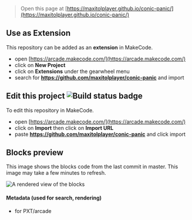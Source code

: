  


> Open this page at [https://maxitolplayer.github.io/conic-panic/](https://maxitolplayer.github.io/conic-panic/)

## Use as Extension

This repository can be added as an **extension** in MakeCode.

* open [https://arcade.makecode.com/](https://arcade.makecode.com/)
* click on **New Project**
* click on **Extensions** under the gearwheel menu
* search for **https://github.com/maxitolplayer/conic-panic** and import

## Edit this project ![Build status badge](https://github.com/maxitolplayer/conic-panic/workflows/MakeCode/badge.svg)

To edit this repository in MakeCode.

* open [https://arcade.makecode.com/](https://arcade.makecode.com/)
* click on **Import** then click on **Import URL**
* paste **https://github.com/maxitolplayer/conic-panic** and click import

## Blocks preview

This image shows the blocks code from the last commit in master.
This image may take a few minutes to refresh.

![A rendered view of the blocks](https://github.com/maxitolplayer/conic-panic/raw/master/.github/makecode/blocks.png)

#### Metadata (used for search, rendering)

* for PXT/arcade
<script src="https://makecode.com/gh-pages-embed.js"></script><script>makeCodeRender("{{ site.makecode.home_url }}", "{{ site.github.owner_name }}/{{ site.github.repository_name }}");</script>
